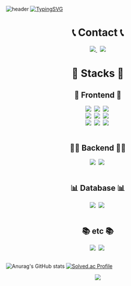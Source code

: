 ![header](https://capsule-render.vercel.app/api?type=waving&color=6a5acd&text=&animation=twinkling&height=80)
[![TypingSVG](https://readme-typing-svg.demolab.com?font=Alkatra&weight=500&size=45&duration=3500&pause=3&color=6a5acd&center=true&vCenter=true&multiline=true&repeat=true&width=1000&height=100&lines=Welcome+to+b4ur2old's+Github👋)](https://git.io/typing-svg)

<div align=center>
        <h1>📞 Contact 📞</h1>
        <a href="https://mail.google.com/mail/?view=cm&amp;fs=1&amp;to=hobeom2049@gmail.com" target="_blank">
            <img src="https://img.shields.io/badge/Gmail-EA4335?style=for-the-badge&logo=Gmail&logoColor=white" />
        </a>&nbsp
        <a href="https://velog.io/@b4ur2old/posts">
            <img src="https://img.shields.io/badge/velog-20C997?style=for-the-badge&logo=Velog&logoColor=white" />
        </a>                
</div>

<h1 align=center> 🔨 Stacks 🔨</h1>
<div align=center>
        <!-- Frontend -->
    <h2><strong>💪 Frontend 💪</strong></h2>
    <div>
            <div>
                <img src="https://img.shields.io/badge/nextjs-000000.svg?style=for-the-badge&logo=Next.js&logoColor=white" />&nbsp
                <img src="https://img.shields.io/badge/react-20232a.svg?style=for-the-badge&logo=react&logoColor=61DAFB" />&nbsp
                <img src="https://img.shields.io/badge/Redux-764ABC.svg?style=for-the-badge&logo=Redux&logoColor=white" />&nbsp
            </div>
            <div>
                <img src="https://img.shields.io/badge/html5-E34F26?style=for-the-badge&logo=html5&logoColor=white">&nbsp
                <img src="https://img.shields.io/badge/javascript-F7DF1E?style=for-the-badge&logo=javascript&logoColor=black">&nbsp    
                     <img src="https://img.shields.io/badge/TypeScript-3178C6.svg?style=for-the-badge&logo=TypeScript&logoColor=white" />&nbsp
            </div>
            <div>
                <img src="https://img.shields.io/badge/styled--components-DB7093?style=for-the-badge&logo=styled-components&logoColor=ffd35b" />&nbsp
                <img src="https://img.shields.io/badge/tailwindcss-1daabb.svg?style=for-the-badge&logo=tailwind-css&logoColor=white" />&nbsp
                <img src="https://img.shields.io/badge/css3-1572B6.svg?style=for-the-badge&logo=css3&logoColor=white" />&nbsp
            </div>
    </div>
    <br>
    <!-- Backend -->
    <h2><strong>👨‍💻 Backend 👨‍💻</strong></h2>
    <div>
        <img src="https://img.shields.io/badge/Java-007396?style=for-the-badge&logo=java&logoColor=white">&nbsp
        <img src="https://img.shields.io/badge/Spring Boot-6DB33F?style=for-the-badge&logo=spring boot&logoColor=white">&nbsp
    </div>
    <br>
    <!-- Database -->
    <h2><strong>📊 Database 📊</strong></h2>
    <div>
        <img src="https://img.shields.io/badge/mysql-4479A1?style=for-the-badge&logo=mysql&logoColor=white">&nbsp
        <img src="https://img.shields.io/badge/firebase-FFCA28?style=for-the-badge&logo=firebase&logoColor=white">&nbsp
    </div>
    <br>
    <!-- etc -->
    <h2><strong>📚 etc 📚</strong></h2>
    <div>
        <img src="https://img.shields.io/badge/C-A8B9CC?style=for-the-badge&logo=C&logoColor=white">&nbsp
        <img src="https://img.shields.io/badge/C++-00599C?style=for-the-badge&logo=c++&logoColor=white">&nbsp
    </div>
</div>

<br>
</div>

![Anurag's GitHub stats](https://github-readme-stats.vercel.app/api?username=enjoylonelines&show_icons=true&theme=tokyonight&center=true)
[![Solved.ac Profile](http://mazassumnida.wtf/api/v2/generate_badge?boj=b4ur2old)](https://solved.ac/b4ur2old/)

<div align=center>
        <a href="https://hits.seeyoufarm.com">
        <img src="https://hits.seeyoufarm.com/api/count/incr/badge.svg?url=https%3A%2F%2Fgithub.com%2Fenjoylonelines&count_bg=%2379C83D&title_bg=%23555555&icon=&icon_color=%23E7E7E7&title=hits&edge_flat=false"/>
</a>
</div>
